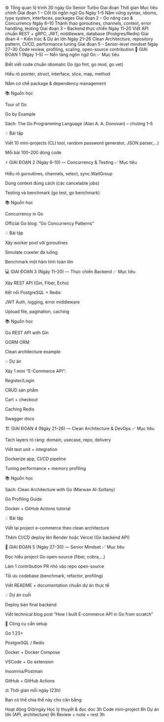 ⚙️ Tổng quan lộ trình 30 ngày Go Senior Turbo
Giai đoạn	Thời gian	Mục tiêu chính
Giai đoạn 1 – Cốt lõi ngôn ngữ Go	Ngày 1–5	Nắm vững syntax, idioms, type system, interfaces, packages
Giai đoạn 2 – Go nâng cao & Concurrency	Ngày 6–10	Thành thạo goroutines, channels, context, error handling, testing
Giai đoạn 3 – Backend thực chiến	Ngày 11–20	Viết API chuẩn REST + gRPC, JWT, middleware, database (Postgres/Redis)
Giai đoạn 4 – Kiến trúc & Dự án lớn	Ngày 21–26	Clean Architecture, repository pattern, CI/CD, performance tuning
Giai đoạn 5 – Senior-level mindset	Ngày 27–30	Code review, profiling, scaling, open-source contribution
🧠 GIAI ĐOẠN 1 (Ngày 1–5) — Nền tảng ngôn ngữ Go
✅ Mục tiêu

Biết viết code chuẩn idiomatic Go (go fmt, go mod, go vet)

Hiểu rõ pointer, struct, interface, slice, map, method

Nắm cơ chế package & dependency management

📚 Nguồn học

Tour of Go

Go by Example

Sách: The Go Programming Language (Alan A. A. Donovan) – chương 1–5

💡 Bài tập

Viết 10 mini-projects (CLI tool, random password generator, JSON parser,…)

Mỗi bài 100–200 dòng code

⚡ GIAI ĐOẠN 2 (Ngày 6–10) — Concurrency & Testing
✅ Mục tiêu

Hiểu rõ goroutines, channels, select, sync.WaitGroup

Dùng context đúng cách (các cancelable jobs)

Testing và benchmark (go test, go benchmark)

📚 Nguồn học

Concurrency in Go

Official Go blog: “Go Concurrency Patterns”

💡 Bài tập

Xây worker pool với goroutines

Simulate crawler đa luồng

Benchmark một hàm tính toán lớn

💻 GIAI ĐOẠN 3 (Ngày 11–20) — Thực chiến Backend
✅ Mục tiêu

Xây REST API (Gin, Fiber, Echo)

Kết nối PostgreSQL + Redis

JWT Auth, logging, error middleware

Upload file, pagination, caching

📚 Nguồn học

Go REST API with Gin

GORM ORM

Clean architecture example

💡 Dự án

Xây 1 mini “E-Commerce API”:

Register/Login

CRUD sản phẩm

Cart + checkout

Caching Redis

Swagger docs

🏗️ GIAI ĐOẠN 4 (Ngày 21–26) — Clean Architecture & DevOps
✅ Mục tiêu

Tách layers rõ ràng: domain, usecase, repo, delivery

Viết test unit + integration

Dockerize app, CI/CD pipeline

Tuning performance + memory profiling

📚 Nguồn học

Sách: Clean Architecture with Go (Marwan Al-Soltany)

Go Profiling Guide

Docker + GitHub Actions tutorial

💡 Bài tập

Viết lại project e-commerce theo clean architecture

Thêm CI/CD deploy lên Render hoặc Vercel (Go backend API)

🧩 GIAI ĐOẠN 5 (Ngày 27–30) — Senior Mindset
✅ Mục tiêu

Đọc hiểu project Go open-source (fiber, cobra,…)

Làm 1 contribution PR nhỏ vào repo open-source

Tối ưu codebase (benchmark, refactor, profiling)

Viết README + documentation chuẩn dự án thực tế

💡 Dự án cuối

Deploy bản final backend

Viết technical blog post “How I built E-commerce API in Go from scratch”

🚀 Công cụ cần setup

Go 1.23+

PostgreSQL / Redis

Docker + Docker Compose

VSCode + Go extension

Insomnia/Postman

GitHub + GitHub Actions

⚖️ Thời gian mỗi ngày (23h)

Bạn có thể chia thế này cho cân bằng:

Hoạt động	Giờ/ngày
Học lý thuyết & đọc doc	3h
Code mini-project	8h
Dự án lớn (API, architecture)	9h
Review + note + rest	3h